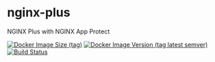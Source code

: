 # nginx-plus
NGINX Plus with NGINX App Protect

[![Docker Image Size (tag)](https://img.shields.io/docker/image-size/puteulanus/nginx-plus/latest)](https://hub.docker.com/r/puteulanus/nginx-plus)
[![Docker Image Version (tag latest semver)](https://img.shields.io/docker/v/puteulanus/nginx-plus/latest?label=nginx%20version)](https://docs.nginx.com/nginx/releases)
[![Build Status](https://github.com/puteulanus/nginx-plus/actions/workflows/main.yml/badge.svg)](https://github.com/puteulanus/nginx-plus/)
